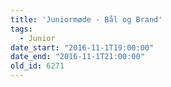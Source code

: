 ```yaml
---
title: 'Juniormøde - Bål og Brand'
tags:
  - Junior
date_start: "2016-11-1T19:00:00"
date_end: "2016-11-1T21:00:00"
old_id: 6271
---
```

